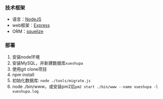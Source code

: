 ### 技术框架

* 语言：[NodeJS](http://nodejs.org/)
* web框架：[Express](http://www.expressjs.com.cn/)
* ORM：[squelize](http://docs.sequelizejs.com/en/latest/)

### 部署

1. 安装node环境
2. 安装MySQL，并新建数据库`xueshupa`
3. 使用git clone项目
4. npm install
5. 初始化数据库: `node ./tools/migrate.js`
6. node ./bin/www，或安装pm2后`pm2 start ./bin/www --name xueshupa -l xueshupa.log`